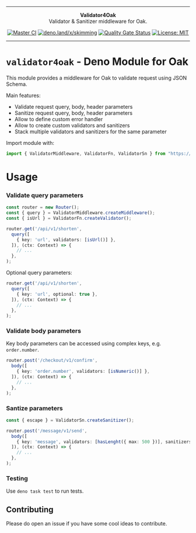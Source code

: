 ***

<div align="center">
<b>Validator4Oak</b><br>
Validator & Sanitizer middleware for Oak.
</div>

<div align="center">

[![Master CI](https://github.com/petruki/validator4oak/actions/workflows/master.yml/badge.svg)](https://github.com/petruki/validator4oak/actions/workflows/master.yml)
[![deno.land/x/skimming](https://shield.deno.dev/x/validator4oak)](https://deno.land/x/validator4oak)
[![Quality Gate Status](https://sonarcloud.io/api/project_badges/measure?project=petruki_validator4oak&metric=alert_status)](https://sonarcloud.io/summary/new_code?id=petruki_validator4oak)
[![License: MIT](https://img.shields.io/badge/License-MIT-yellow.svg)](https://opensource.org/licenses/MIT)

</div>

***

# `validator4oak` - Deno Module for Oak

This module provides a middleware for Oak to validate request using JSON Schema.

Main features:
- Validate request query, body, header parameters
- Sanitize request query, body, header parameters
- Allow to define custom error handler
- Allow to create custom validators and sanitizers
- Stack multiple validators and sanitizers for the same parameter

Import module with:
    
```typescript
import { ValidatorMiddleware, ValidatorFn, ValidatorSn } from "https://deno.land/x/validator4oak@v[VERSION]/mod.ts";
```

# Usage

### Validate query parameters

```typescript
const router = new Router();
const { query } = ValidatorMiddleware.createMiddleware();
const { isUrl } = ValidatorFn.createValidator();

router.get('/api/v1/shorten',
  query([
    { key: 'url', validators: [isUrl()] },
  ]), (ctx: Context) => {
    // ...
  },
);
```

Optional query parameters:

```typescript
router.get('/api/v1/shorten',
  query([
    { key: 'url', optional: true },
  ]), (ctx: Context) => {
    // ...
  },
);
```

### Validate body parameters

Key body parameters can be accessed using complex keys, e.g. `order.number`.

```typescript
router.post('/checkout/v1/confirm',
  body([
    { key: 'order.number', validators: [isNumeric()] },
  ]), (ctx: Context) => {
    // ...
  },
);
```

### Santize parameters

```typescript
const { escape } = ValidatorSn.createSanitizer();

router.post('/message/v1/send',
  body([
    { key: 'message', validators: [hasLenght({ max: 500 })], sanitizers: [escape()] },
  ]), (ctx: Context) => {
    // ...
  },
);
```

### Testing

Use `deno task test` to run tests.

## Contributing

Please do open an issue if you have some cool ideas to contribute.
